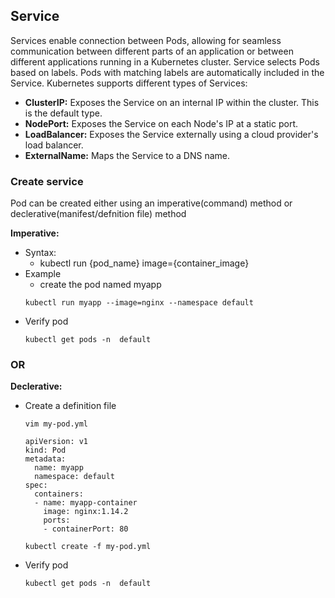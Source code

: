 ## Service
Services enable connection between Pods, allowing for seamless communication between different parts of an application or between different applications running in a Kubernetes cluster. Service selects Pods based on labels. Pods with matching labels are automatically included in the Service. Kubernetes supports different types of Services:
- **ClusterIP:** Exposes the Service on an internal IP within the cluster. This is the default type.
- **NodePort:** Exposes the Service on each Node's IP at a static port.
- **LoadBalancer:** Exposes the Service externally using a cloud provider's load balancer.
- **ExternalName:** Maps the Service to a DNS name.
### Create service
Pod can be created either using an imperative(command) method or declerative(manifest/defnition file) method

**Imperative:**
- Syntax:
  - kubectl run {pod_name} image={container_image}
- Example
  - create the pod named myapp
  ```
  kubectl run myapp --image=nginx --namespace default
  ```
- Verify pod
  ```
  kubectl get pods -n  default
  ```
### OR
**Declerative:**
- Create a definition file
  ```
  vim my-pod.yml
  ```
  ```
  apiVersion: v1
  kind: Pod
  metadata:
    name: myapp
    namespace: default
  spec:
    containers:
    - name: myapp-container
      image: nginx:1.14.2
      ports:
      - containerPort: 80
  ```
  ```
  kubectl create -f my-pod.yml
- Verify pod
  ```
  kubectl get pods -n  default
  ```
